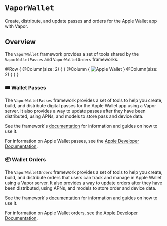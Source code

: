 # ``VaporWallet``

Create, distribute, and update passes and orders for the Apple Wallet app with Vapor.

## Overview

The `VaporWallet` framework provides a set of tools shared by the `VaporWalletPasses` and `VaporWalletOrders` frameworks.

@Row {
    @Column(size: 2) { }
    @Column {
        ![Apple Wallet](wallet)
    }
    @Column(size: 2) { }
}

### 🎟️ Wallet Passes

The `VaporWalletPasses` framework provides a set of tools to help you create, build, and distribute digital passes for the Apple Wallet app using a Vapor server.
It also provides a way to update passes after they have been distributed, using APNs, and models to store pass and device data.

See the framework's [documentation](https://swiftpackageindex.com/vapor-community/wallet/documentation/vaporwalletpasses) for information and guides on how to use it.

For information on Apple Wallet passes, see the [Apple Developer Documentation](https://developer.apple.com/documentation/walletpasses).

### 📦 Wallet Orders

The `VaporWalletOrders` framework provides a set of tools to help you create, build, and distribute orders that users can track and manage in Apple Wallet using a Vapor server.
It also provides a way to update orders after they have been distributed, using APNs, and models to store order and device data.

See the framework's [documentation](https://swiftpackageindex.com/vapor-community/wallet/documentation/vaporwalletorders) for information and guides on how to use it.

For information on Apple Wallet orders, see the [Apple Developer Documentation](https://developer.apple.com/documentation/walletorders).
